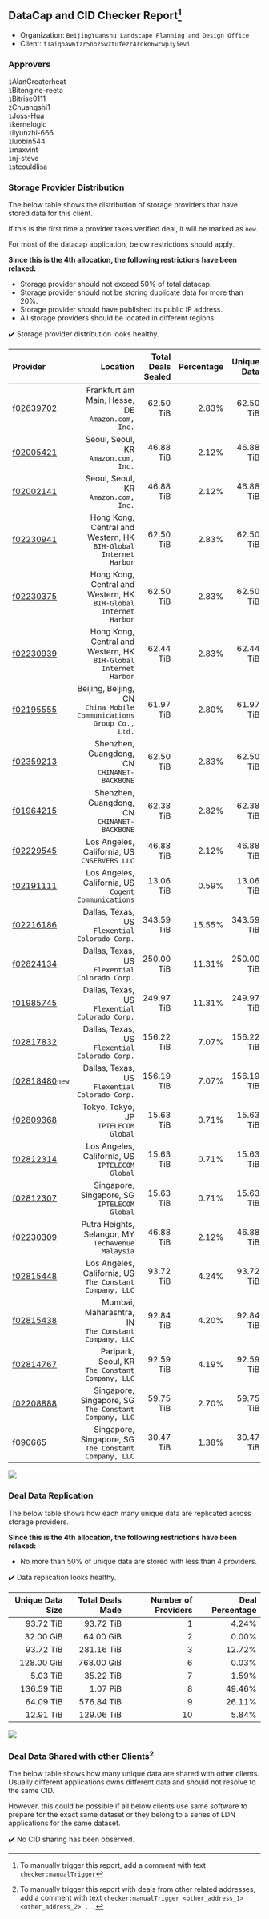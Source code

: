 ## DataCap and CID Checker Report[^1]
 - Organization: `BeijingYuanshu Landscape Planning and Design Office`
 - Client: `f1aiqbaw6fzr5noz5wztufezr4rckn6wcwp3yievi`
### Approvers
`1`AlanGreaterheat<br/>`1`Bitengine-reeta<br/>`1`Bitrise0111<br/>`2`Chuangshi1<br/>`1`Joss-Hua<br/>`1`kernelogic<br/>`1`liyunzhi-666<br/>`1`luobin544<br/>`1`maxvint<br/>`1`nj-steve<br/>`1`stcouldlisa


### Storage Provider Distribution
The below table shows the distribution of storage providers that have stored data for this client.

If this is the first time a provider takes verified deal, it will be marked as `new`.

For most of the datacap application, below restrictions should apply.

**Since this is the 4th allocation, the following restrictions have been relaxed:**
 - Storage provider should not exceed 50% of total datacap.
 - Storage provider should not be storing duplicate data for more than 20%.
 - Storage provider should have published its public IP address.
 - All storage providers should be located in different regions.

✔️ Storage provider distribution looks healthy.

| Provider                                                    |                                                               Location | Total Deals Sealed | Percentage | Unique Data | Duplicate Deals |
| :---------------------------------------------------------- | ---------------------------------------------------------------------: | -----------------: | ---------: | ----------: | --------------: |
| [f02639702](https://filfox.info/en/address/f02639702)       |                    Frankfurt am Main, Hesse, DE<br/>`Amazon.com, Inc.` |          62.50 TiB |      2.83% |   62.50 TiB |           0.00% |
| [f02005421](https://filfox.info/en/address/f02005421)       |                                Seoul, Seoul, KR<br/>`Amazon.com, Inc.` |          46.88 TiB |      2.12% |   46.88 TiB |           0.00% |
| [f02002141](https://filfox.info/en/address/f02002141)       |                                Seoul, Seoul, KR<br/>`Amazon.com, Inc.` |          46.88 TiB |      2.12% |   46.88 TiB |           0.00% |
| [f02230941](https://filfox.info/en/address/f02230941)       |    Hong Kong, Central and Western, HK<br/>`BIH-Global Internet Harbor` |          62.50 TiB |      2.83% |   62.50 TiB |           0.00% |
| [f02230375](https://filfox.info/en/address/f02230375)       |    Hong Kong, Central and Western, HK<br/>`BIH-Global Internet Harbor` |          62.50 TiB |      2.83% |   62.50 TiB |           0.00% |
| [f02230939](https://filfox.info/en/address/f02230939)       |    Hong Kong, Central and Western, HK<br/>`BIH-Global Internet Harbor` |          62.44 TiB |      2.83% |   62.44 TiB |           0.00% |
| [f02195555](https://filfox.info/en/address/f02195555)       | Beijing, Beijing, CN<br/>`China Mobile Communications Group Co., Ltd.` |          61.97 TiB |      2.80% |   61.97 TiB |           0.00% |
| [f02359213](https://filfox.info/en/address/f02359213)       |                        Shenzhen, Guangdong, CN<br/>`CHINANET-BACKBONE` |          62.50 TiB |      2.83% |   62.50 TiB |           0.00% |
| [f01964215](https://filfox.info/en/address/f01964215)       |                        Shenzhen, Guangdong, CN<br/>`CHINANET-BACKBONE` |          62.38 TiB |      2.82% |   62.38 TiB |           0.00% |
| [f02229545](https://filfox.info/en/address/f02229545)       |                        Los Angeles, California, US<br/>`CNSERVERS LLC` |          46.88 TiB |      2.12% |   46.88 TiB |           0.00% |
| [f02191111](https://filfox.info/en/address/f02191111)       |                Los Angeles, California, US<br/>`Cogent Communications` |          13.06 TiB |      0.59% |   13.06 TiB |           0.00% |
| [f02216186](https://filfox.info/en/address/f02216186)       |                      Dallas, Texas, US<br/>`Flexential Colorado Corp.` |         343.59 TiB |     15.55% |  343.59 TiB |           0.00% |
| [f02824134](https://filfox.info/en/address/f02824134)       |                      Dallas, Texas, US<br/>`Flexential Colorado Corp.` |         250.00 TiB |     11.31% |  250.00 TiB |           0.00% |
| [f01985745](https://filfox.info/en/address/f01985745)       |                      Dallas, Texas, US<br/>`Flexential Colorado Corp.` |         249.97 TiB |     11.31% |  249.97 TiB |           0.00% |
| [f02817832](https://filfox.info/en/address/f02817832)       |                      Dallas, Texas, US<br/>`Flexential Colorado Corp.` |         156.22 TiB |      7.07% |  156.22 TiB |           0.00% |
| [f02818480](https://filfox.info/en/address/f02818480)`new`  |                      Dallas, Texas, US<br/>`Flexential Colorado Corp.` |         156.19 TiB |      7.07% |  156.19 TiB |           0.00% |
| [f02809368](https://filfox.info/en/address/f02809368)       |                                Tokyo, Tokyo, JP<br/>`IPTELECOM Global` |          15.63 TiB |      0.71% |   15.63 TiB |           0.00% |
| [f02812314](https://filfox.info/en/address/f02812314)       |                     Los Angeles, California, US<br/>`IPTELECOM Global` |          15.63 TiB |      0.71% |   15.63 TiB |           0.00% |
| [f02812307](https://filfox.info/en/address/f02812307)       |                        Singapore, Singapore, SG<br/>`IPTELECOM Global` |          15.63 TiB |      0.71% |   15.63 TiB |           0.00% |
| [f02230309](https://filfox.info/en/address/f02230309)       |                  Putra Heights, Selangor, MY<br/>`TechAvenue Malaysia` |          46.88 TiB |      2.12% |   46.88 TiB |           0.00% |
| [f02815448](https://filfox.info/en/address/f02815448)       |            Los Angeles, California, US<br/>`The Constant Company, LLC` |          93.72 TiB |      4.24% |   93.72 TiB |           0.00% |
| [f02815438](https://filfox.info/en/address/f02815438)       |                Mumbai, Maharashtra, IN<br/>`The Constant Company, LLC` |          92.84 TiB |      4.20% |   92.84 TiB |           0.00% |
| [f02814767](https://filfox.info/en/address/f02814767)       |                    Paripark, Seoul, KR<br/>`The Constant Company, LLC` |          92.59 TiB |      4.19% |   92.59 TiB |           0.00% |
| [f02208888](https://filfox.info/en/address/f02208888)       |               Singapore, Singapore, SG<br/>`The Constant Company, LLC` |          59.75 TiB |      2.70% |   59.75 TiB |           0.00% |
| [f090665](https://filfox.info/en/address/f090665)           |               Singapore, Singapore, SG<br/>`The Constant Company, LLC` |          30.47 TiB |      1.38% |   30.47 TiB |           0.00% |

<img src="https://raw.githubusercontent.com/data-preservation-programs/filplus-checker-assets/main/filecoin-project/filecoin-plus-large-datasets/issues/2183/1700492782837.png"/>

### Deal Data Replication
The below table shows how each many unique data are replicated across storage providers.


**Since this is the 4th allocation, the following restrictions have been relaxed:**
- No more than 50% of unique data are stored with less than 4 providers.

✔️ Data replication looks healthy.

| Unique Data Size | Total Deals Made | Number of Providers | Deal Percentage |
| ---------------: | ---------------: | ------------------: | --------------: |
|        93.72 TiB |        93.72 TiB |                   1 |           4.24% |
|        32.00 GiB |        64.00 GiB |                   2 |           0.00% |
|        93.72 TiB |       281.16 TiB |                   3 |          12.72% |
|       128.00 GiB |       768.00 GiB |                   6 |           0.03% |
|         5.03 TiB |        35.22 TiB |                   7 |           1.59% |
|       136.59 TiB |         1.07 PiB |                   8 |          49.46% |
|        64.09 TiB |       576.84 TiB |                   9 |          26.11% |
|        12.91 TiB |       129.06 TiB |                  10 |           5.84% |

<img src="https://raw.githubusercontent.com/data-preservation-programs/filplus-checker-assets/main/filecoin-project/filecoin-plus-large-datasets/issues/2183/1700492783583.png"/>

### Deal Data Shared with other Clients[^3]
The below table shows how many unique data are shared with other clients.
Usually different applications owns different data and should not resolve to the same CID.

However, this could be possible if all below clients use same software to prepare for the exact same dataset or they belong to a series of LDN applications for the same dataset.

✔️ No CID sharing has been observed.

[^1]: To manually trigger this report, add a comment with text `checker:manualTrigger`

[^2]: Deals from those addresses are combined into this report as they are specified with `checker:manualTrigger`

[^3]: To manually trigger this report with deals from other related addresses, add a comment with text `checker:manualTrigger <other_address_1> <other_address_2> ...`
